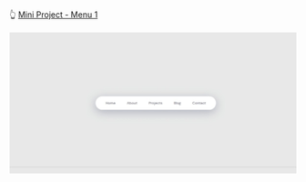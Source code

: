 👆 <a href="https://joaolucassousa.github.io/Front-end/menu-1/menu-1.html#" target="_blank" rel="noreferrer noopener">Mini Project - Menu 1</a>
<br>
<br>
<img src="https://github.com/joaolucassousa/Front-end/blob/adf28448c483fda44f96ccb4bf8dcaa47c555bff/Animated-menu-1/Mini%20Project%20-%20Animated%20Menu%201.jpeg">
